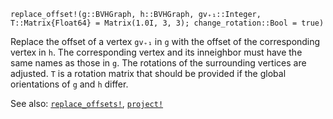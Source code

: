```
replace_offset!(g::BVHGraph, h::BVHGraph, gv₊₁::Integer, T::Matrix{Float64} = Matrix(1.0I, 3, 3); change_rotation::Bool = true)
```

Replace the offset of a vertex `gv₊₁` in `g` with the offset of the corresponding vertex in `h`.  The corresponding vertex and its inneighbor must have the same names as those in `g`.  The rotations of the surrounding vertices are adjusted.  `T` is a rotation matrix that should be provided if the global orientations of `g` and `h` differ.

See also: [`replace_offsets!`](@ref), [`project!`](@ref)
